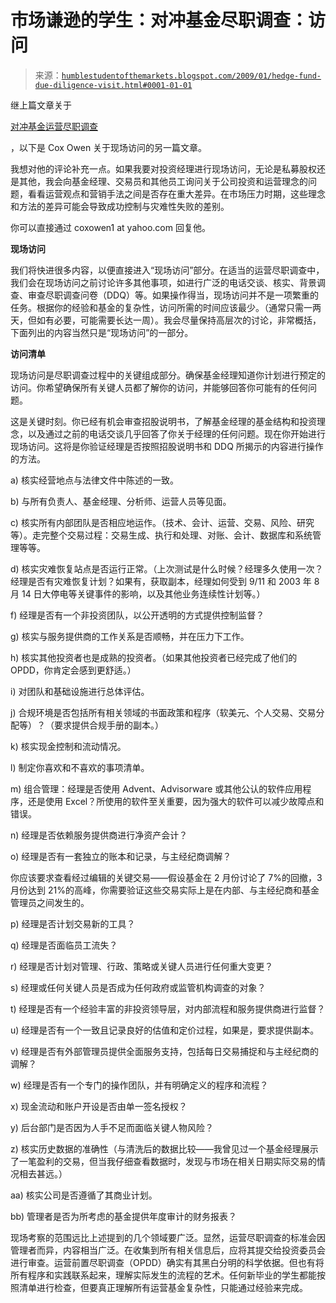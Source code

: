 <!--yml

类别：未分类

日期：2024-05-18 01:00:20

-->

# 市场谦逊的学生：对冲基金尽职调查：访问

> 来源：[`humblestudentofthemarkets.blogspot.com/2009/01/hedge-fund-due-diligence-visit.html#0001-01-01`](https://humblestudentofthemarkets.blogspot.com/2009/01/hedge-fund-due-diligence-visit.html#0001-01-01)

继上篇文章关于

[对冲基金运营尽职调查](http://humblestudentofthemarkets.blogspot.com/2008/12/hedge-fund-operational-due-diligence.html)

，以下是 Cox Owen 关于现场访问的另一篇文章。

我想对他的评论补充一点。如果我要对投资经理进行现场访问，无论是私募股权还是其他，我会向基金经理、交易员和其他员工询问关于公司投资和运营理念的问题，看看运营观点和营销手法之间是否存在重大差异。在市场压力时期，这些理念和方法的差异可能会导致成功控制与灾难性失败的差别。

你可以直接通过 coxowen1 at yahoo.com 回复他。

**现场访问**

我们将快进很多内容，以便直接进入“现场访问”部分。在适当的运营尽职调查中，我们会在现场访问之前讨论许多其他事项，如进行广泛的电话交谈、核实、背景调查、审查尽职调查问卷（DDQ）等。如果操作得当，现场访问并不是一项繁重的任务。根据你的经验和基金的复杂性，访问所需的时间应该最少。（通常只需一两天，但如有必要，可能需要长达一周）。我会尽量保持高层次的讨论，非常概括，下面列出的内容当然只是“现场访问”的一部分。

**访问清单**

现场访问是尽职调查过程中的关键组成部分。确保基金经理知道你计划进行预定的访问。你希望确保所有关键人员都了解你的访问，并能够回答你可能有的任何问题。

这是关键时刻。你已经有机会审查招股说明书，了解基金经理的基金结构和投资理念，以及通过之前的电话交谈几乎回答了你关于经理的任何问题。现在你开始进行现场访问。这将是你验证经理是否按照招股说明书和 DDQ 所揭示的内容进行操作的方法。

a) 核实经营地点与法律文件中陈述的一致。

b) 与所有负责人、基金经理、分析师、运营人员等见面。

c) 核实所有内部团队是否相应地运作。（技术、会计、运营、交易、风险、研究等）。走完整个交易过程：交易生成、执行和处理、对账、会计、数据库和系统管理等等。

d) 核实灾难恢复站点是否运行正常。（上次测试是什么时候？经理多久使用一次？经理是否有灾难恢复计划？如果有，获取副本，经理如何受到 9/11 和 2003 年 8 月 14 日大停电等关键事件的影响，以及其他业务连续性计划等。）

f) 经理是否有一个非投资团队，以公开透明的方式提供控制监督？

g) 核实与服务提供商的工作关系是否顺畅，并在压力下工作。

h) 核实其他投资者也是成熟的投资者。（如果其他投资者已经完成了他们的 OPDD，你肯定会感到更舒适。）

i) 对团队和基础设施进行总体评估。

j) 合规环境是否包括所有相关领域的书面政策和程序（软美元、个人交易、交易分配等）？（要求提供合规手册的副本。）

k) 核实现金控制和流动情况。

l) 制定你喜欢和不喜欢的事项清单。

m) 组合管理：经理是否使用 Advent、Advisorware 或其他公认的软件应用程序，还是使用 Excel？所使用的软件至关重要，因为强大的软件可以减少故障点和错误。

n) 经理是否依赖服务提供商进行净资产会计？

o) 经理是否有一套独立的账本和记录，与主经纪商调解？

你应该要求查看经过编辑的关键交易——假设基金在 2 月份讨论了 7%的回撤，3 月份达到 21%的高峰，你需要验证这些交易实际上是在内部、与主经纪商和基金管理员之间发生的。

p) 经理是否计划交易新的工具？

q) 经理是否面临员工流失？

r) 经理是否计划对管理、行政、策略或关键人员进行任何重大变更？

s) 经理或任何关键人员是否成为任何政府或监管机构调查的对象？

t) 经理是否有一个经验丰富的非投资领导层，对内部流程和服务提供商进行监督？

u) 经理是否有一个一致且记录良好的估值和定价过程，如果是，要求提供副本。

v) 经理是否有外部管理员提供全面服务支持，包括每日交易捕捉和与主经纪商的调解？

w) 经理是否有一个专门的操作团队，并有明确定义的程序和流程？

x) 现金流动和账户开设是否由单一签名授权？

y) 后台部门是否因为人手不足而面临关键人物风险？

z) 核实历史数据的准确性（与清洗后的数据比较——我曾见过一个基金经理展示了一笔盈利的交易，但当我仔细查看数据时，发现与市场在相关日期实际交易的情况相去甚远。）

aa) 核实公司是否遵循了其商业计划。

bb) 管理者是否为所考虑的基金提供年度审计的财务报表？

现场考察的范围远比上述提到的几个领域要广泛。显然，运营尽职调查的标准会因管理者而异，内容相当广泛。在收集到所有相关信息后，应将其提交给投资委员会进行审查。运营前置尽职调查（OPDD）确实有其黑白分明的科学依据。但也有将所有程序和实践联系起来，理解实际发生的流程的艺术。任何新毕业的学生都能按照清单进行检查，但要真正理解所有运营基金复杂性，只能通过经验来完成。
